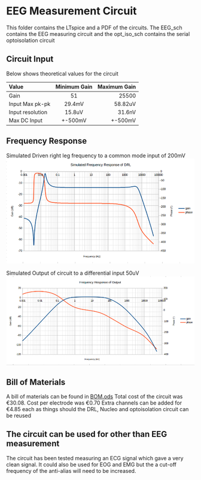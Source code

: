 # EEG Measurement Circuit

This folder contains the LTspice and a PDF of the circuits.
The EEG_sch contains the EEG measuring circuit and the opt_iso_sch contains the serial optoisolation circuit

## Circuit Input
Below shows theoretical values for the circuit

| Value           | Minimum Gain  | Maximum Gain  |
|:----------------|:-------------:| -------------:|
| Gain            | 51            | 25500         |
| Input Max pk-pk | 29.4mV        | 58.82uV       |
| Input resolution| 15.8uV        | 31.6nV        |
| Max DC Input    | +-500mV       | +-500mV       |

## Frequency Response

Simulated Driven right leg frequency to a common mode input of 200mV
![Driven Right Leg Frequency Response](drl_freq_response.png?raw=true)

Simulated Output of circuit to a differential input 50uV
![Output Frequency Response](output_freq_response.png?raw=true)

## Bill of Materials

A bill of materials can be found in [BOM.ods](BOM.ods)
Total cost of the circuit was €30.08. Cost per electrode was €0.70
Extra channels can be added for €4.85 each as things should the DRL, Nucleo and optoisolation circuit can be reused

## The circuit can be used for other than EEG measurement

The circuit has been tested measuring an ECG signal which gave a very clean signal. It could also be used for EOG and EMG but the a cut-off frequency of the anti-alias will need to be increased.



